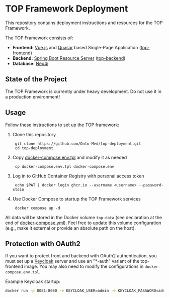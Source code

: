# TOP Framework Deployment
This repository contains deployment instructions and resources for the TOP Framework.

The TOP Framework consists of:

* **Frontend:** [Vue.js](https://vuejs.org) and [Quasar](https://quasar.dev) based Single-Page Application ([top-frontend](https://github.com/Onto-Med/top-frontend))
* **Backend:** [Spring Boot Resource Server](https://docs.spring.io/spring-security/reference/servlet/oauth2/resource-server/index.html) ([top-backend](https://github.com/Onto-Med/top-backend))
* **Database:** [Neo4j](https://neo4j.com)

## State of the Project
The TOP Framework is currently under heavy development. Do not use it in a production environment!

## Usage
Follow these instructions to set up the TOP framework:

1. Clone this repository

        git clone https://github.com/Onto-Med/top-deployment.git
        cd top-deployment
2. Copy [docker-compose.env.tpl](docker-compose.env.tpl) and modify it as needed

        cp docker-compose.env.tpl docker-compose.env
3. Log in to GitHub Container Registry with personal access token

        echo $PAT | docker login ghcr.io --username <username> --password-stdin
4. Use Docker Compose to startup the TOP Framework services

        docker compose up -d

All data will be stored in the Docker volume `top-data` (see declaration at the end of [docker-compose.yml](docker-compose.yml)).
Feel free to update this volume configuration (e.g., make it external or provide an absolute path on the host).

## Protection with OAuth2
If you want to protect front and backend with OAuth2 authentication, you must set up a [Keycloak](https://hub.docker.com/r/jboss/keycloak/) server and use an "*-auth" variant of the top-frontend image.
You may also need to modify the configurations in `docker-compose.env.tpl`.

Example Keycloak startup:

```bash
docker run -p 8081:8080 -e KEYCLOAK_USER=admin -e KEYCLOAK_PASSWORD=admin quay.io/keycloak/keycloak:18.0.0 --spi-login-protocol-openid-connect-legacy-logout-redirect-uri=true start-dev
```
